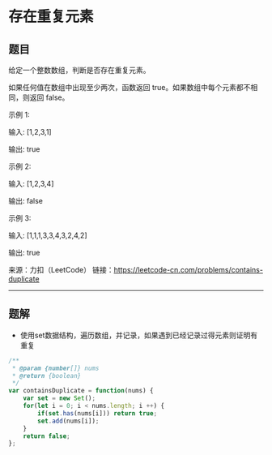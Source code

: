 # 存在重复元素

## 题目

给定一个整数数组，判断是否存在重复元素。

如果任何值在数组中出现至少两次，函数返回 true。如果数组中每个元素都不相同，则返回 false。

示例 1:

输入: [1,2,3,1]

输出: true

示例 2:

输入: [1,2,3,4]

输出: false

示例 3:

输入: [1,1,1,3,3,4,3,2,4,2]

输出: true

来源：力扣（LeetCode）
链接：<https://leetcode-cn.com/problems/contains-duplicate>

---

## 题解

- 使用set数据结构，遍历数组，并记录，如果遇到已经记录过得元素则证明有重复

```javascript
/**
 * @param {number[]} nums
 * @return {boolean}
 */
var containsDuplicate = function(nums) {
    var set = new Set();
    for(let i = 0; i < nums.length; i ++) {
        if(set.has(nums[i])) return true;
        set.add(nums[i]);
    }
    return false;
};
```
